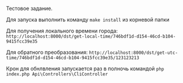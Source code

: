 Тестовое задание.

Для запуска выполнить команду `make install` из корневой папки

Для получения локального времени города: `http://localhost:8000/dst/get-local-time/746bdf1d-d154-46cd-b104-9415fcc39e35` 

Для обратного преобразования: `http://localhost:8000/dst/get-utc-time/746bdf1d-d154-46cd-b104-9415fcc39e35/123123213`

Крон для обнлвления запускается раз в полночь командой `php index.php Api\Controllers\CliController`